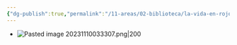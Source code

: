 ```yaml
---
{"dg-publish":true,"permalink":"/11-areas/02-biblioteca/la-vida-en-rojo-una-biografia-del-che-guevara/","noteIcon":""}
---
```


- ![Pasted image 20231110033307.png|200](/img/user/10%20Entrada%20%F0%9F%9B%92/%F0%9F%92%BE%20Adjuntos/Pasted%20image%2020231110033307.png)